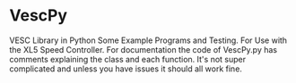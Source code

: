 # VescPy
VESC Library in Python
Some Example Programs and Testing. For Use with the XL5 Speed Controller.
For documentation the code of VescPy.py has comments explaining the class and each function.
It's not super complicated and unless you have issues it should all work fine.

